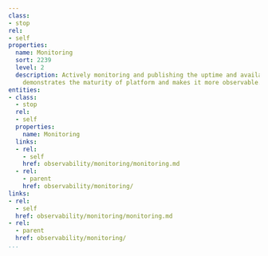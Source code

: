 ```yaml
---
class:
- stop
rel:
- self
properties:
  name: Monitoring
  sort: 2239
  level: 2
  description: Actively monitoring and publishing the uptime and availability status
    demonstrates the maturity of platform and makes it more observable.
entities:
- class:
  - stop
  rel:
  - self
  properties:
    name: Monitoring
  links:
  - rel:
    - self
    href: observability/monitoring/monitoring.md
  - rel:
    - parent
    href: observability/monitoring/
links:
- rel:
  - self
  href: observability/monitoring/monitoring.md
- rel:
  - parent
  href: observability/monitoring/
...
```

